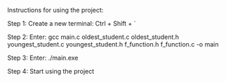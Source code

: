 Instructions for using the project:

Step 1: Create a new terminal: Ctrl + Shift + `

Step 2: Enter: gcc main.c oldest_student.c oldest_student.h youngest_student.c youngest_student.h f_function.h f_function.c -o main

Step 3: Enter: ./main.exe

Step 4: Start using the project

